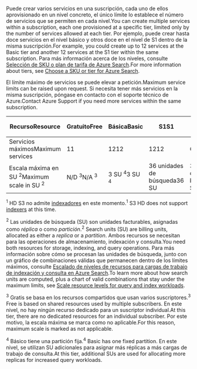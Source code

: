 <span data-ttu-id="c503d-101">Puede crear varios servicios en una suscripción, cada uno de ellos aprovisionado en un nivel concreto, el único límite lo establece el número de servicios que se permiten en cada nivel.</span><span class="sxs-lookup"><span data-stu-id="c503d-101">You can create multiple services within a subscription, each one provisioned at a specific tier, limited only by the number of services allowed at each tier.</span></span> <span data-ttu-id="c503d-102">Por ejemplo, puede crear hasta doce servicios en el nivel básico y otros doce en el nivel de S1 dentro de la misma suscripción.</span><span class="sxs-lookup"><span data-stu-id="c503d-102">For example, you could create up to 12 services at the Basic tier and another 12 services at the S1 tier within the same subscription.</span></span> <span data-ttu-id="c503d-103">Para más información acerca de los niveles, consulte [Selección de SKU o plan de tarifa de Azure Search](../articles/search/search-sku-tier.md).</span><span class="sxs-lookup"><span data-stu-id="c503d-103">For more information about tiers, see [Choose a SKU or tier for Azure Search](../articles/search/search-sku-tier.md).</span></span>

<span data-ttu-id="c503d-104">El límite máximo de servicios se puede elevar a petición.</span><span class="sxs-lookup"><span data-stu-id="c503d-104">Maximum service limits can be raised upon request.</span></span> <span data-ttu-id="c503d-105">Si necesita tener más servicios en la misma suscripción, póngase en contacto con el soporte técnico de Azure.</span><span class="sxs-lookup"><span data-stu-id="c503d-105">Contact Azure Support if you need more services within the same subscription.</span></span>

| <span data-ttu-id="c503d-106">Recurso</span><span class="sxs-lookup"><span data-stu-id="c503d-106">Resource</span></span> | <span data-ttu-id="c503d-107">Gratuito</span><span class="sxs-lookup"><span data-stu-id="c503d-107">Free</span></span> | <span data-ttu-id="c503d-108">Básica</span><span class="sxs-lookup"><span data-stu-id="c503d-108">Basic</span></span> | <span data-ttu-id="c503d-109">S1</span><span class="sxs-lookup"><span data-stu-id="c503d-109">S1</span></span> | <span data-ttu-id="c503d-110">S2</span><span class="sxs-lookup"><span data-stu-id="c503d-110">S2</span></span> | <span data-ttu-id="c503d-111">S3</span><span class="sxs-lookup"><span data-stu-id="c503d-111">S3</span></span> | <span data-ttu-id="c503d-112">S3 HD <sup>1</sup></span><span class="sxs-lookup"><span data-stu-id="c503d-112">S3 HD <sup>1</sup></span></span> |
| --- | --- | --- | --- | --- | --- | --- |
| <span data-ttu-id="c503d-113">Servicios máximos</span><span class="sxs-lookup"><span data-stu-id="c503d-113">Maximum services</span></span> |<span data-ttu-id="c503d-114">1</span><span class="sxs-lookup"><span data-stu-id="c503d-114">1</span></span> |<span data-ttu-id="c503d-115">12</span><span class="sxs-lookup"><span data-stu-id="c503d-115">12</span></span> |<span data-ttu-id="c503d-116">12</span><span class="sxs-lookup"><span data-stu-id="c503d-116">12</span></span> |<span data-ttu-id="c503d-117">6</span><span class="sxs-lookup"><span data-stu-id="c503d-117">6</span></span> |<span data-ttu-id="c503d-118">6</span><span class="sxs-lookup"><span data-stu-id="c503d-118">6</span></span> |<span data-ttu-id="c503d-119">6</span><span class="sxs-lookup"><span data-stu-id="c503d-119">6</span></span> |
| <span data-ttu-id="c503d-120">Escala máxima en SU <sup>2</sup></span><span class="sxs-lookup"><span data-stu-id="c503d-120">Maximum scale in SU <sup>2</sup></span></span> |<span data-ttu-id="c503d-121">N/D <sup>3</sup></span><span class="sxs-lookup"><span data-stu-id="c503d-121">N/A <sup>3</sup></span></span> |<span data-ttu-id="c503d-122">3 SU <sup>4</sup></span><span class="sxs-lookup"><span data-stu-id="c503d-122">3 SU <sup>4</sup></span></span> |<span data-ttu-id="c503d-123">36 unidades de búsqueda</span><span class="sxs-lookup"><span data-stu-id="c503d-123">36 SU</span></span> |<span data-ttu-id="c503d-124">36 unidades de búsqueda</span><span class="sxs-lookup"><span data-stu-id="c503d-124">36 SU</span></span> |<span data-ttu-id="c503d-125">36 unidades de búsqueda</span><span class="sxs-lookup"><span data-stu-id="c503d-125">36 SU</span></span> |<span data-ttu-id="c503d-126">36 unidades de búsqueda</span><span class="sxs-lookup"><span data-stu-id="c503d-126">36 SU</span></span> |

<span data-ttu-id="c503d-127"><sup>1</sup> HD S3 no admite [indexadores](../articles/search/search-indexer-overview.md) en este momento.</span><span class="sxs-lookup"><span data-stu-id="c503d-127"><sup>1</sup> S3 HD does not support [indexers](../articles/search/search-indexer-overview.md) at this time.</span></span> 

<span data-ttu-id="c503d-128"><sup>2</sup> Las unidades de búsqueda (SU) son unidades facturables, asignadas como *réplica* o como *partición*.</span><span class="sxs-lookup"><span data-stu-id="c503d-128"><sup>2</sup> Search units (SU) are billing units, allocated as either a *replica* or a *partition*.</span></span> <span data-ttu-id="c503d-129">Ambos recursos se necesitan para las operaciones de almacenamiento, indexación y consulta.</span><span class="sxs-lookup"><span data-stu-id="c503d-129">You need both resources for storage, indexing, and query operations.</span></span> <span data-ttu-id="c503d-130">Para más información sobre cómo se procesan las unidades de búsqueda, junto con un gráfico de combinaciones válidas que permanecen dentro de los límites máximos, consulte [Escalado de niveles de recursos para cargas de trabajo de indexación y consulta en Azure Search](../articles/search/search-capacity-planning.md).</span><span class="sxs-lookup"><span data-stu-id="c503d-130">To learn more about how search units are computed, plus a chart of valid combinations that stay under the maximum limits, see [Scale resource levels for query and index workloads](../articles/search/search-capacity-planning.md).</span></span> 

<span data-ttu-id="c503d-131"><sup>3</sup> Gratis se basa en los recursos compartidos que usan varios suscriptores.</span><span class="sxs-lookup"><span data-stu-id="c503d-131"><sup>3</sup> Free is based on shared resources used by multiple subscribers.</span></span> <span data-ttu-id="c503d-132">En este nivel, no hay ningún recurso dedicado para un suscriptor individual.</span><span class="sxs-lookup"><span data-stu-id="c503d-132">At this tier, there are no dedicated resources for an individual subscriber.</span></span> <span data-ttu-id="c503d-133">Por este motivo, la escala máxima se marca como no aplicable.</span><span class="sxs-lookup"><span data-stu-id="c503d-133">For this reason, maximum scale is marked as not applicable.</span></span>

<span data-ttu-id="c503d-134"><sup>4</sup> Básico tiene una partición fija.</span><span class="sxs-lookup"><span data-stu-id="c503d-134"><sup>4</sup> Basic has one fixed partition.</span></span> <span data-ttu-id="c503d-135">En este nivel, se utilizan SU adicionales para asignar más réplicas a más cargas de trabajo de consulta.</span><span class="sxs-lookup"><span data-stu-id="c503d-135">At this tier, additional SUs are used for allocating more replicas for increased query workloads.</span></span>

